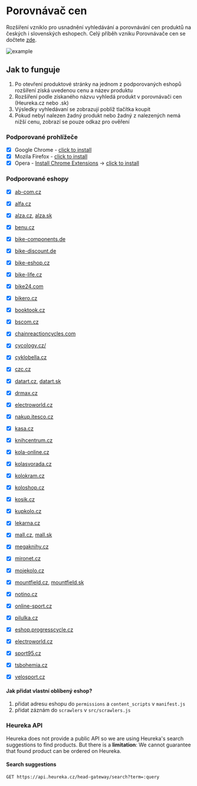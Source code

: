 # Porovnávač cen
Rozšíření vzniklo pro usnadnění vyhledávání a porovnávání cen produktů na českých i slovenských eshopech. Celý příběh vzniku Porovnávače cen se dočtete [zde](https://blog.topmonks.com/ako-sme-chceli-dosta%C5%A5-heur%C3%A9ku-do-alzy-c51378799d89).

![example](https://github.com/topmonks/heureka-extension/raw/master/example.png)


## Jak to funguje
1. Po otevření produktové stránky na jednom z podporovaných eshopů rozšíření získá uvedenou cenu a název produktu
2. Rozšíření podle získaného názvu vyhledá produkt v porovnávači cen (Heureka.cz nebo .sk)
3. Výsledky vyhledávaní se zobrazují poblíž tlačítka koupit
4. Pokud nebyl nalezen žadný produkt nebo žadný z nalezených nemá nižší cenu, zobrazí se pouze odkaz pro ověření

### Podporované prohlížeče

- [x] Google Chrome - [click to install](https://chrome.google.com/webstore/detail/jmhkgcmmgjblnkjkbgjggkaeifacakgi)
- [x] Mozila Firefox - [click to install](https://addons.mozilla.org/cs/firefox/addon/porovnani-cen-by-topmonks/)
- [x] Opera - [Install Chrome Extensions](https://addons.opera.com/sk/extensions/details/install-chrome-extensions/) &#8594; [click to install](https://chrome.google.com/webstore/detail/jmhkgcmmgjblnkjkbgjggkaeifacakgi)

### Podporované eshopy

[//]: # (Run `npm run generate-info` to update this)

- [x] [ab-com.cz](https://www.ab-com.cz)
- [x] [alfa.cz](https://www.alfa.cz)
- [x] [alza.cz](https://www.alza.cz), [alza.sk](https://www.alza.sk)
- [x] [benu.cz](https://www.benu.cz)
- [x] [bike-components.de](https://www.bike-components.de)
- [x] [bike-discount.de](https://www.bike-discount.de)
- [x] [bike-eshop.cz](https://www.bike-eshop.cz)
- [x] [bike-life.cz](https://www.bike-life.cz)
- [x] [bike24.com](https://www.bike24.com)
- [x] [bikero.cz](https://www.bikero.cz)
- [x] [booktook.cz](https://www.booktook.cz)
- [x] [bscom.cz](https://www.bscom.cz)
- [x] [chainreactioncycles.com](https://www.chainreactioncycles.com)
- [x] [cycology.cz/](https://www.cycology.cz/)
- [x] [cyklobella.cz](https://www.cyklobella.cz)
- [x] [czc.cz](https://www.czc.cz)
- [x] [datart.cz](https://www.datart.cz), [datart.sk](https://www.datart.sk)
- [x] [drmax.cz](https://www.drmax.cz)
- [x] [electroworld.cz](https://www.electroworld.cz)
- [x] [nakup.itesco.cz](https://nakup.itesco.cz)
- [x] [kasa.cz](https://www.kasa.cz)
- [x] [knihcentrum.cz](https://www.knihcentrum.cz)
- [x] [kola-online.cz](https://www.kola-online.cz)
- [x] [kolasvorada.cz](https://www.kolasvorada.cz)
- [x] [kolokram.cz](https://www.kolokram.cz)
- [x] [koloshop.cz](https://www.koloshop.cz)
- [x] [kosik.cz](https://www.kosik.cz)
- [x] [kupkolo.cz](https://www.kupkolo.cz)
- [x] [lekarna.cz](https://www.lekarna.cz)
- [x] [mall.cz](https://www.mall.cz), [mall.sk](https://www.mall.sk)
- [x] [megaknihy.cz](https://www.megaknihy.cz)
- [x] [mironet.cz](https://www.mironet.cz)
- [x] [mojekolo.cz](https://www.mojekolo.cz)
- [x] [mountfield.cz](https://www.mountfield.cz), [mountfield.sk](https://www.mountfield.sk)
- [x] [notino.cz](https://www.notino.cz)
- [x] [online-sport.cz](https://www.online-sport.cz)
- [x] [pilulka.cz](https://www.pilulka.cz)
- [x] [eshop.progresscycle.cz](https://eshop.progresscycle.cz)
- [x] [electroworld.cz](https://www.electroworld.cz)
- [x] [sport95.cz](https://www.sport95.cz)
- [x] [tsbohemia.cz](https://www.tsbohemia.cz)
- [x] [velosport.cz](https://www.velosport.cz)


#### Jak přidat vlastní oblíbený eshop?
1. přidat adresu eshopu do `permissions` a `content_scripts` v `manifest.js`
2. přidat záznám do `scrawlers` v `src/scrawlers.js`

### Heureka API
Heureka does not provide a public API so we are using Heureka's search suggestions to find products.
But there is a **limitation**: We cannot guarantee that found product can be ordered on Heureka.

#### Search suggestions
```
GET https://api.heureka.cz/head-gateway/search?term=:query
```
